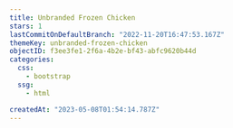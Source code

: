 ```yaml
---
title: Unbranded Frozen Chicken
stars: 1
lastCommitOnDefaultBranch: "2022-11-20T16:47:53.167Z"
themeKey: unbranded-frozen-chicken
objectID: f3ee3fe1-2f6a-4b2e-bf43-abfc9620b44d
categories:
  css:
    - bootstrap
  ssg:
    - html

createdAt: "2023-05-08T01:54:14.787Z"
---
```

